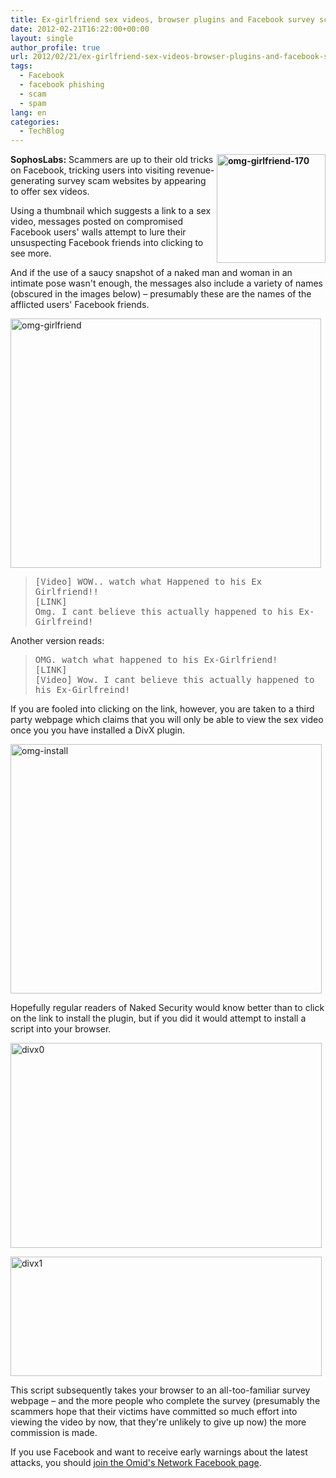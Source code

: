 ```yaml
---
title: Ex-girlfriend sex videos, browser plugins and Facebook survey scams
date: 2012-02-21T16:22:00+00:00
layout: single
author_profile: true
url: 2012/02/21/ex-girlfriend-sex-videos-browser-plugins-and-facebook-survey-scams/
tags:
  - Facebook
  - facebook phishing
  - scam
  - spam
lang: en
categories: 
  - TechBlog
---
```

**[<img title="omg-girlfriend-170" border="0" alt="omg-girlfriend-170" align="right" src="http://lh5.ggpht.com/-9L4BgI7WywI/T0O66MD9TCI/AAAAAAAAE5o/sF3dlSwuJfw/omg-girlfriend-170_thumb.jpg?imgmax=800" width="174" height="174" />](http://lh5.ggpht.com/-vmOud57TbcU/T0O6mMjV6yI/AAAAAAAAE5g/0lDrD-uzHfQ/s1600-h/omg-girlfriend-170%25255B2%25255D.jpg)SophosLabs:** Scammers are up to their old tricks on Facebook, tricking users into visiting revenue-generating survey scam websites by appearing to offer sex videos. 

Using a thumbnail which suggests a link to a sex video, messages posted on compromised Facebook users' walls attempt to lure their unsuspecting Facebook friends into clicking to see more. 

And if the use of a saucy snapshot of a naked man and woman in an intimate pose wasn't enough, the messages also include a variety of names (obscured in the images below) – presumably these are the names of the afflicted users' Facebook friends. 

[<img title="omg-girlfriend" border="0" alt="omg-girlfriend" src="http://lh6.ggpht.com/-yLwZm0HmGIw/T0O8GGv-ZuI/AAAAAAAAE54/wfSxucH6iek/omg-girlfriend_thumb%25255B2%25255D.jpg?imgmax=800" width="497" height="399" />](http://lh5.ggpht.com/-3NtnCavX2ic/T0O7K5z2hzI/AAAAAAAAE5w/59ehtjwBS74/s1600-h/omg-girlfriend%25255B4%25255D.jpg) 

> <tt>[Video] WOW.. watch what Happened to his Ex Girlfriend!!</tt>  
> <tt>[LINK]</tt>  
> <tt>Omg. I cant believe this actually happened to his Ex-Girlfreind!</tt>

Another version reads: 

> <tt>OMG. watch what happened to his Ex-Girlfriend!</tt>  
> <tt>[LINK]</tt>  
> <tt>[Video] Wow. I cant believe this actually happened to his Ex-Girlfreind!</tt>

If you are fooled into clicking on the link, however, you are taken to a third party webpage which claims that you will only be able to view the sex video once you you have installed a DivX plugin. 

[<img title="omg-install" border="0" alt="omg-install" src="http://lh3.ggpht.com/-CiZ3K0l_9t4/T0O8lsll8-I/AAAAAAAAE6I/sXZaQR2lGC4/omg-install_thumb%25255B2%25255D.jpg?imgmax=800" width="498" height="399" />](http://lh6.ggpht.com/-ECv6vKxZlWk/T0O8ZpQQwEI/AAAAAAAAE6A/SlhinE7FArU/s1600-h/omg-install%25255B4%25255D.jpg) 

Hopefully regular readers of Naked Security would know better than to click on the link to install the plugin, but if you did it would attempt to install a script into your browser. 

[<img title="divx0" border="0" alt="divx0" src="http://lh3.ggpht.com/-SjGMkqvRozo/T0O9MopZETI/AAAAAAAAE6Y/5V63OsqVZ08/divx0_thumb%25255B2%25255D.jpg?imgmax=800" width="498" height="328" />](http://lh6.ggpht.com/-K77hodlcQIM/T0O8z7dzBSI/AAAAAAAAE6Q/H1SdxXh5Aqo/s1600-h/divx0%25255B4%25255D.jpg) 

[<img title="divx1" border="0" alt="divx1" src="http://lh3.ggpht.com/-zg1TB7Et52o/T0O9pxDQoMI/AAAAAAAAE6o/lVNU3sX6VGU/divx1_thumb%25255B2%25255D.jpg?imgmax=800" width="498" height="191" />](http://lh4.ggpht.com/-K1_9aab4vUM/T0O9WJRArvI/AAAAAAAAE6g/3Yf3L30bfhg/s1600-h/divx1%25255B4%25255D.jpg) 

This script subsequently takes your browser to an all-too-familiar survey webpage – and the more people who complete the survey (presumably the scammers hope that their victims have committed so much effort into viewing the video by now, that they're unlikely to give up now) the more commission is made. 

If you use Facebook and want to receive early warnings about the latest attacks, you should <a href="https://www.facebook.com/omidsnetwork/" target="_blank">join the Omid's Network Facebook page</a>.